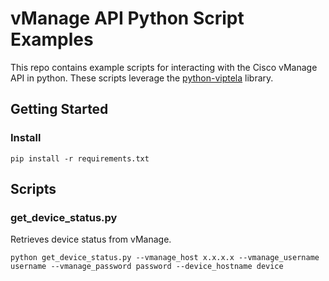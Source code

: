 # vManage API Python Script Examples

This repo contains example scripts for interacting with the Cisco vManage API in python.  These scripts leverage the [python-viptela](https://github.com/CiscoDevNet/python-viptela) library.

## Getting Started

### Install

```shell
pip install -r requirements.txt
```

## Scripts

### get_device_status.py

Retrieves device status from vManage.

```shell
python get_device_status.py --vmanage_host x.x.x.x --vmanage_username username --vmanage_password password --device_hostname device
```